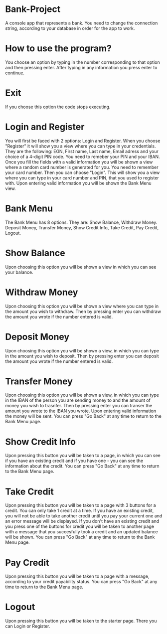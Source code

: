 # Bank-Project
A console app that represents a bank. You need to change the connection string, according to your database in order for the app to work.

# How to use the program?
You choose an option by typing in the number corresponding to that option and then pressing enter. After typing in any information you press enter to continue.

# Exit
If you choose this option the code stops executing.

# Login and Register
You will first be faced with 2 options: Login and Register. When you choose "Register" it will show you a view where you can type in your credentials.
They are the following: EGN, First name, Last name, Email adress and your choice of a 4-digit PIN code. You need to remeber your PIN and your IBAN.
Once you fill the fields with a valid information you will be shown a view where a random card number is generated for you. You need to remember your card number.
Then you can choose "Login". This will show you a view where you can type in your card number and PIN, that you used to register with.
Upon entering valid information you will be shown the Bank Menu view.

# Bank Menu
The Bank Menu has 8 options. They are: Show Balance, Withdraw Money. Deposit Money, Transfer Money, Show Credit Info, Take Credit, Pay Credit, Logout.

# Show Balance
Upon choosing this option you will be shown a view in which you can see your balance.

# Withdraw Money
Upon choosing this option you will be shown a view where you can type in the amount you wish to withdraw.
Then by pressing enter you can withdraw the amount you wrote if the number entered is valid.

# Deposit Money
Upon choosing this option you will be shown a view, in which you can type in the amount you wish to deposit. 
Then by pressing enter you can deposit the amount you wrote if the number entered is valid.

# Transfer Money
Upon choosing this option you will be shown a view, in which you can type in the IBAN of the person you are sending money to and the amount of money you wish to trasnfer.
Then by pressing enter you can transer the amount you wrote to the IBAN you wrote.
Upon entering valid information the money will be sent. You can press "Go Back" at any time to return to the Bank Menu page.

# Show Credit Info
Upon pressing this button you will be taken to a page, in which you can see if you have an existing credit and if you have one - you can see the information about the credit. You can press "Go Back" at any time to return to the Bank Menu page.

# Take Credit
Upon pressing this button you will be taken to a page with 3 buttons for a credit. You can only take 1 credit at a time.
If you have an existing credit, you will not be able to take another credit until you pay your current one and an error message will be displayed. 
If you don't have an existing credit and you press one of the buttons for credit you will be taken to another page with a message that you succesfully took a credit and an updated balance will be shown.
You can press "Go Back" at any time to return to the Bank Menu page.

# Pay Credit
Upon pressing this button you will be taken to a page with a message, according to your credit payability status. You can press "Go Back" at any time to return to the Bank Menu page.

# Logout
Upon pressing this button you will be taken to the starter page. There you can Login or Register.
